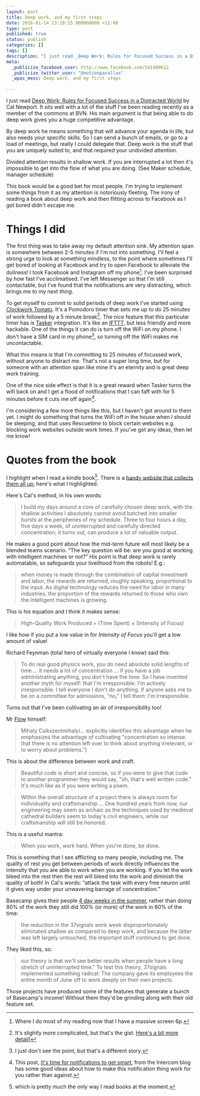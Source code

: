 ```yaml
---
layout: post
title: Deep work, and my first steps
date: 2016-01-14 13:10:15.000000000 +11:00
type: post
published: true
status: publish
categories: []
tags: []
description: "I just read _Deep Work: Rules for Focused Success in a Distracted World_ by Cal Newport. It sits well with a lot of the stuff I've been reading recently as a member of the commons at BVN. His main argument is that being able to do deep work gives you a huge competitive advantage."
meta:
  _publicize_facebook_user: http://www.facebook.com/541400612
  _publicize_twitter_user: "@notionparallax"
  _wpas_mess: Deep work, and my first steps

---
```


I just read <a href="https://kindle.amazon.com/work/deep-work-focused-success-distracted-ebook/B00X4S82SM/B013UWFM52">Deep Work: Rules for Focused Success in a Distracted World</a> by Cal Newport. It sits well with a lot of the stuff I've been reading recently as a member of the commons at BVN. His main argument is that being able to do deep work gives you a huge competitive advantage. 

By deep work he means something that will advance your agenda in life, but also needs your specific skills. So I can send a bunch of emails, or go to a load of meetings, but really I could delegate that. Deep work is the stuff that you are uniquely suited to, and that required your undivided attention.

Divided attention results in shallow work. If you are interrupted a lot then it's impossible to get into the flow of what you are doing. (See Maker schedule, manager schedule)

This book would be a good bet for most people. I'm trying to implement some things from it as my attention is notoriously fleeting. The irony of reading a book about deep work and then flitting across to Facebook as I got bored didn't escape me.

# Things I did

The first thing was to take away my default attention sink. My attention span is somewhere between 2-5 minutes if I'm not into something. I'll feel a strong urge to look at something mindless, to the point where sometimes I'll get bored of looking at Facebook and try to open Facebook to alleviate the dullness! I took Facebook and Instagram off my phone[^1]. I've been surprised by how fast I've acclimatised. I've left Messenger so that I'm still contactable, but I've found that the notifications are very distracting, which brings me to my next _thing_.

To get myself to commit to solid periods of deep work I've started using <a href="https://play.google.com/store/apps/details?id=net.phlam.android.clockworktomato&amp;hl=en">Clockwork Tomato</a>. It's a Pomodoro timer that sets me up to do 25 minutes of work followed by a 5 minute break[^2]. The nice feature that this particular timer has is <a href="http://tasker.dinglisch.net/">Tasker</a> integration. It's like an <a href="https://ifttt.com">IFTTT</a>, but less friendly and more hackable. One of the things it can do is turn off the WiFi on my phone. I don't have a SIM card in my phone[^2a], so turning off the WiFi makes me uncontactable.

What this means is that I'm committing to 25 minutes of focussed work, without anyone to distract me. That's not a super long time, but for someone with an attention span like mine it's an eternity and is great deep work training.

One of the nice side effect is that it is a great reward when Tasker turns the wifi back on and I get a flood of notifications that I can faff with for 5 minutes before it cuts me off again[^3].

I'm considering a few more things like this, but I haven't got around to them yet. I might do something that turns the WiFi off in the house when I should be sleeping, and that uses Rescuetime to block certain websites e.g. blocking work websites outside work times. If you've got any ideas, then let me know!

# Quotes from the book

I highlight when I read a kindle book[^4]. There is a <a href="https://kindle.amazon.com/your_highlights">handy website that collects them all up</a>; here's what I highlighted:

Here's Cal's method, in his own words:
<blockquote>
I build my days around a core of carefully chosen deep work, with the shallow activities I absolutely cannot avoid batched into smaller bursts at the peripheries of my schedule. Three to four hours a day, five days a week, of uninterrupted and carefully directed concentration, it turns out, can produce a lot of valuable output.
</blockquote>

He makes a good point about how the mid-term future will most likely be a blended teams scenario. <q>The key question will be: are you good at working with intelligent machines or not?</q> His point is that deep work is rarely automatable, so safeguards your livelihood from the robots! E.g.:
<blockquote>
when money is made through the combination of capital investment and labor, the rewards are returned, roughly speaking, proportional to the input. As digital technology reduces the need for labor in many industries, the proportion of the rewards returned to those who own the intelligent machines is growing.
</blockquote>

This is his equation and I think it makes sense:
<blockquote>
High-Quality Work Produced = (Time Spent) × (Intensity of Focus)
</blockquote>

I like how if you put a low value in for _Intensity of Focus_ you'll get a low amount of value!

Richard Feynman (total hero of virtually everyone I know) said this:
<blockquote>
To do real good physics work, you do need absolute solid lengths of time … it needs a lot of concentration … if you have a job administrating anything, you don't have the time. So I have invented another myth for myself: that I'm irresponsible. I'm actively irresponsible. I tell everyone I don't do anything. If anyone asks me to be on a committee for admissions, "no," I tell them: I'm irresponsible.
</blockquote>

Turns out that I've been cultivating an air of irresponsibility too!

Mr <a href="http://www.amazon.com/Flow-Psychology-Happiness-Mihaly-Csikszentmihalyi-ebook/dp/B00GO8HZIW">Flow</a> himself:
<blockquote>
Mihaly Csikszentmihalyi… explicitly identifies this advantage when he emphasizes the advantage of cultivating "concentration so intense that there is no attention left over to think about anything irrelevant, or to worry about problems.")
</blockquote>

This is about the difference between work and craft.
<blockquote>
Beautiful code is short and concise, so if you were to give that code to another programmer they would say, "oh, that's well written code." It's much like as if you were writing a poem.
</blockquote>
<blockquote>
Within the overall structure of a project there is always room for individuality and craftsmanship … One hundred years from now, our engineering may seem as archaic as the techniques used by medieval cathedral builders seem to today's civil engineers, while our craftsmanship will still be honored.
</blockquote>

This is a useful mantra:
<blockquote>
When you work, work hard. When you're done, be done.
</blockquote>

This is something that I see afflicting so many people, including me. The quality of rest you get between periods of work directly influences the intensity that you are able to work when you are working. If you let the work bleed into the rest then the rest will bleed into the work and diminish the quality of both! In Cal's words: <q>attack the task with every free neuron until it gives way under your unwavering barrage of concentration.</q>

Basecamp gives their people <a href="https://signalvnoise.com/posts/1209-forbes-misses-the-point-of-the-4-day-work-week">4 day weeks in the summer</a>, rather than doing 80% of the work they still did 100% (or more) of the work in 80% of the time:
<blockquote>
the reduction in the 37signals work week disproportionately eliminated shallow as compared to deep work, and because the latter was left largely untouched, the important stuff continued to get done.
</blockquote>

They liked this, so:
<blockquote>
our theory is that we'll see better results when people have a long stretch of uninterrupted time." To test this theory, 37signals implemented something radical: The company gave its employees the entire month of June off to work deeply on their own projects.
</blockquote>

Those projects have produced some of the features that generate a bunch of Basecamp's income! Without them they'd be grinding along with their old feature set.

[^1]: Where I do most of my reading now that I have a massive screen 6p.

[^2]: It's slightly more complicated, but that's the gist. <a href="http://pomodorotechnique.com/">Here's a bit more detail</a>]

[^2a]: I just don't see the point, but that's a different story.

[^3]: This post, <a href="https://blog.intercom.io/its-time-for-notifications-to-get-smart/">It's time for notifications to get smart</a>, from the Intercom blog has some good ideas about how to make this notification thing work for you rather than against.

[^4]: which is pretty much the only way I read books at the moment.